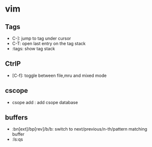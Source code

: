 

# vim
## Tags
 * C-]: jump to tag under cursor
 * C-T: open last entry on the tag stack
 * :tags: show tag stack

## CtrlP
 * [C-f]: toggle between file,mru and mixed mode

## cscope
 * csope add <file> <base directory>: add csope database

## buffers
 * :bn[ext]/bp[rev]/b<buffer number>/b<fname patterm>: switch to next/previous/n-th/pattern matching buffer
* :ls:qs
